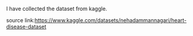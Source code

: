 I have collected the dataset from kaggle. 

source link:https://www.kaggle.com/datasets/nehadammannagari/heart-disease-dataset
